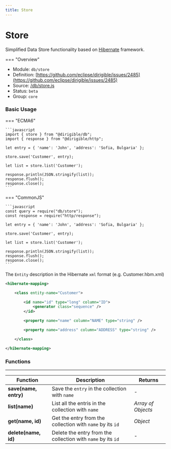 ```yaml
---
title: Store
---
```


Store
===


Simplified Data Store functionality based on [Hibernate](https://hibernate.org/) framework.

=== "Overview"
- Module: `db/store`
- Definition: [https://github.com/eclipse/dirigible/issues/2485](https://github.com/eclipse/dirigible/issues/2485)
- Source: [/db/store.js](https://github.com/eclipse/dirigible/blob/master/components/api-database/src/main/resources/META-INF/dirigible/db/store.js)
- Status: `beta`
- Group: `core`


### Basic Usage

=== "ECMA6"

    ```javascript
    import { store } from "@dirigible/db";
    import { response } from "@dirigible/http";

    let entry = { 'name': 'John', 'address': 'Sofia, Bulgaria' };

    store.save('Customer', entry);

    let list = store.list('Customer');

    response.println(JSON.stringify(list));
    response.flush();
    response.close();
    ```

=== "CommonJS"

    ```javascript
    const query = require("db/store");
    const response = require("http/response");

    let entry = { 'name': 'John', 'address': 'Sofia, Bulgaria' };

    store.save('Customer', entry);

    let list = store.list('Customer');

    response.println(JSON.stringify(list));
    response.flush();
    response.close();
    ```

The `Entity` description in the Hibernate `xml` format (e.g. Customer.hbm.xml)

```xml
<hibernate-mapping>

    <class entity-name="Customer">

        <id name="id" type="long" column="ID">
            <generator class="sequence" />
        </id>

        <property name="name" column="NAME" type="string" />

        <property name="address" column="ADDRESS" type="string" />

    </class>

</hibernate-mapping>
```

### Functions

---

Function     | Description | Returns
------------ | ----------- | --------
**save(name, entry)**   | Save the `entry` in the collection with `name` | *-*
**list(name)**   | List all the entris in the collection with `name` | *Array of Objects*
**get(name, id)**   | Get the entry from the collection with `name` by its `id` | *Object*
**delete(name, id)**   | Delete the entry from the collection with `name` by its `id` | *-*

